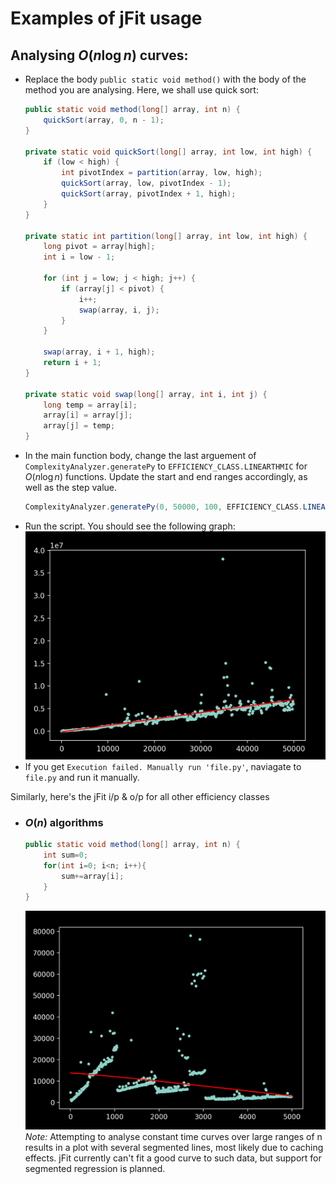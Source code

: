 # Examples of jFit usage

## Analysing $O(n\log n)$ curves:
- Replace the body `public static void method()` with the body of the method you are analysing. Here, we shall use quick sort:
    ```java
    public static void method(long[] array, int n) {
        quickSort(array, 0, n - 1);
    }

    private static void quickSort(long[] array, int low, int high) {
        if (low < high) {
            int pivotIndex = partition(array, low, high);
            quickSort(array, low, pivotIndex - 1);
            quickSort(array, pivotIndex + 1, high);
        }
    }

    private static int partition(long[] array, int low, int high) {
        long pivot = array[high];
        int i = low - 1;

        for (int j = low; j < high; j++) {
            if (array[j] < pivot) {
                i++;
                swap(array, i, j);
            }
        }

        swap(array, i + 1, high);
        return i + 1;
    }

    private static void swap(long[] array, int i, int j) {
        long temp = array[i];
        array[i] = array[j];
        array[j] = temp;
    }
    ```
- In the main function body, change the last arguement of `ComplexityAnalyzer.generatePy` to `EFFICIENCY_CLASS.LINEARTHMIC` for $O(n\log n)$ functions. Update the start and end ranges accordingly, as well as the step value.
    ```java
    ComplexityAnalyzer.generatePy(0, 50000, 100, EFFICIENCY_CLASS.LINEARITHMIC);
    ```
- Run the script. You should see the following graph:<br>
    <img src="./example-images/nlogn-plot.png" alt= "QuickSort Plot" width="500"> <br>
- If you get `Execution failed. Manually run 'file.py'`, naviagate to `file.py` and run it manually.

Similarly, here's the jFit i/p & o/p for all other efficiency classes

- ### $O(n)$ algorithms
    ```java
    public static void method(long[] array, int n) {
        int sum=0;
        for(int i=0; i<n; i++){
            sum+=array[i];
        }
    }
    ```
    <img src="./example-images/n-plot.png" alt= "Array Sum Plot" width="500"> <br>
    *Note:* Attempting to analyse constant time curves over large ranges of n results in a plot with several segmented lines, most likely due to caching effects. jFit currently can't fit a good curve to such data, but support for segmented regression is planned.

